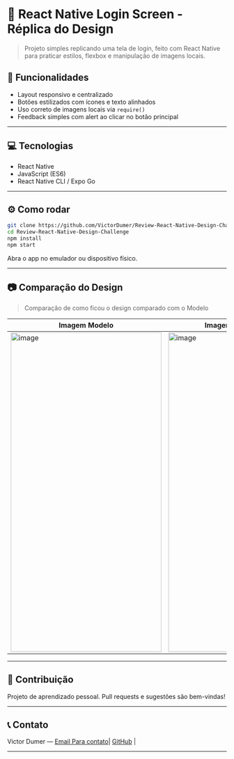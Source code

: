 
# 📱 React Native Login Screen - Réplica do Design

> Projeto simples replicando uma tela de login, feito com React Native para praticar estilos, flexbox e manipulação de imagens locais.

## 🚀 Funcionalidades

* Layout responsivo e centralizado
* Botões estilizados com ícones e texto alinhados
* Uso correto de imagens locais via `require()`
* Feedback simples com alert ao clicar no botão principal

---

## 💻 Tecnologias

* React Native
* JavaScript (ES6)
* React Native CLI / Expo Go

---

## ⚙️ Como rodar

```bash
git clone https://github.com/VictorDumer/Review-React-Native-Design-Challenge.git
cd Review-React-Native-Design-Challenge
npm install
npm start
```

Abra o app no emulador ou dispositivo físico.

---


## 📷 Comparação do Design
> Comparação de como ficou o design comparado com o Modelo

| Imagem Modelo            | Imagem de como ficou      |
|--------------------------|---------------------------|
| <img width="346" height="733" alt="image" src="https://github.com/user-attachments/assets/59f91d22-0d7f-41ae-92f4-fe4891397424" />|  <img width="346" height="733" alt="image" src="https://github.com/user-attachments/assets/767a4edb-7956-439b-9d01-b5cae73c5f30" /> |





---

## 🤝 Contribuição

Projeto de aprendizado pessoal. Pull requests e sugestões são bem-vindas!

---

## 📞 Contato

Victor Dumer — [Email Para contato](mailto:victorgabrieldummersouza@gmail.com)| 
[GitHub](https://github.com/VictorDumer) | 

---
